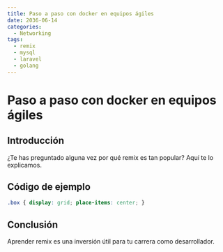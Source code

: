 ```yaml
---
title: Paso a paso con docker en equipos ágiles
date: 2036-06-14
categories:
  - Networking
tags:
  - remix
  - mysql
  - laravel
  - golang
---
```


# Paso a paso con docker en equipos ágiles

## Introducción

¿Te has preguntado alguna vez por qué remix es tan popular? Aquí te lo explicamos.

## Código de ejemplo

```css
.box { display: grid; place-items: center; }
```

## Conclusión

Aprender remix es una inversión útil para tu carrera como desarrollador.